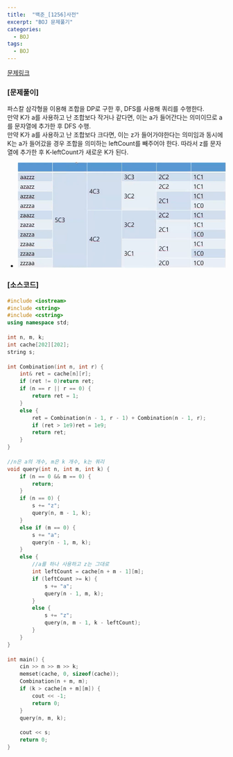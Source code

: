 ```yaml
---
title:  "백준_[1256]사전"
excerpt: "BOJ 문제풀기"
categories:
  - BOJ
tags:
  - BOJ
---
```

[문제링크](https://www.acmicpc.net/problem/1256)
### [문제풀이]
파스칼 삼각형을 이용해 조합을 DP로 구한 후, DFS를 사용해 쿼리를 수행한다.  
만약 K가 a를 사용하고 난 조합보다 작거나 같다면, 이는 a가 들어간다는 의미이므로 a를 문자열에 추가한 후 DFS 수행.  
만약 K가 a를 사용하고 난 조합보다 크다면, 이는 z가 들어가야한다는 의미임과 동시에 K는 a가 들어갔을 경우 조합을 의미하는 leftCount를 빼주어야 한다. 따라서 z를 문자열에 추가한 후 K-leftCount가 새로운 K가 된다.  
 
- ![사전풀이](/assets/images/boj_사전_1256.png)  

### [소스코드]
~~~cpp
#include <iostream>
#include <string>
#include <cstring>
using namespace std;

int n, m, k;
int cache[202][202];
string s;

int Combination(int n, int r) {
	int& ret = cache[n][r];
	if (ret != 0)return ret;
	if (n == r || r == 0) {
		return ret = 1;
	}
	else {
		ret = Combination(n - 1, r - 1) + Combination(n - 1, r);
		if (ret > 1e9)ret = 1e9;
		return ret;
	}
}

//n은 a의 개수, m은 k 개수, k는 쿼리
void query(int n, int m, int k) {
	if (n == 0 && m == 0) {
		return;
	}
	if (n == 0) {
		s += "z";
		query(n, m - 1, k);
	}
	else if (m == 0) {
		s += "a";
		query(n - 1, m, k);
	}
	else {
		//a를 하나 사용하고 z는 그대로
		int leftCount = cache[n + m - 1][m];
		if (leftCount >= k) {
			s += "a";
			query(n - 1, m, k);
		}
		else {
			s += "z";
			query(n, m - 1, k - leftCount);
		}
	}
}

int main() {
	cin >> n >> m >> k;
	memset(cache, 0, sizeof(cache));
	Combination(n + m, m);
	if (k > cache[n + m][m]) {
		cout << -1;
		return 0;
	}
	query(n, m, k);
	
	cout << s;
	return 0;
}
~~~